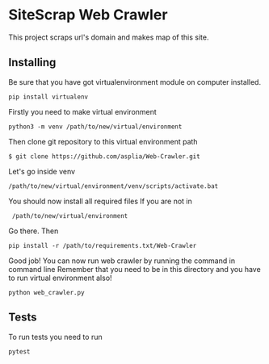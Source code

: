 # SiteScrap Web Crawler
This project scraps url's domain and makes map of this site.
## Installing
Be sure that you have got virtualenvironment module on computer installed. <br/>
```
pip install virtualenv
```
Firstly you need to make virtual environment
```
python3 -m venv /path/to/new/virtual/environment
```
Then clone git repository to this virtual environment path
```
$ git clone https://github.com/asplia/Web-Crawler.git
```
Let's go inside venv
```
/path/to/new/virtual/environment/venv/scripts/activate.bat
```
You should now install all required files
If you are not in 
```
 /path/to/new/virtual/environment
```
Go there.
Then
```
pip install -r /path/to/requirements.txt/Web-Crawler
```
Good job! You can now run web crawler by running the command in command line
Remember that you need to be in this directory and you have to run virtual environment also!
```
python web_crawler.py
```

## Tests
To run tests you need to run
```
pytest
```
